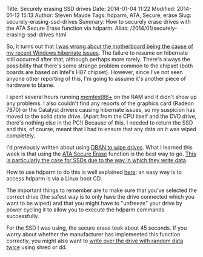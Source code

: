 Title: Securely erasing SSD drives
Date: 2014-01-04 11:22
Modified: 2014-01-12 15:13
Author: Steven Maude
Tags: hdparm, ATA, Secure, erase
Slug: securely-erasing-ssd-drives
Summary: How to securely erase drives with the ATA Secure Erase function via hdparm.
Alias: /2014/01/securely-erasing-ssd-drives.html

So, it turns out that [I was wrong about the motherboard being the cause
of my recent Windows hibernate
issues]({filename}../2013/things-ive-learned-from-building-and.md).
The failure to resume on hibernate still occurred after that, although
perhaps more rarely. There's always the possibility that there's some
strange problem common to the chipset (both boards are based on Intel's
H87 chipset). However, since I've not seen anyone other reporting of
this, I'm going to assume it's another piece of hardware to blame.

I spent several hours running [memtest86+](http://www.memtest.org/) on the
RAM and it didn't show up any problems. I also couldn't find any reports
of the graphics card (Radeon 7870) or the Catalyst drivers causing
hibernate issues, so my suspicion has moved to the solid state drive.
(Apart from the CPU itself and the DVD drive, there's nothing else in
the PC!) Because of this, I needed to return the SSD and this, of
course, meant that I had to ensure that any data on it was wiped
completely.

I'd previously written about using [DBAN to wipe
drives]({filename}../2013/dariks-boot-and-nuke-unrecognized.md).
What I learned this week is that using the [ATA Secure
Erase](https://en.wikipedia.org/wiki/Write_amplification#Secure_erase)
function is the best way to go. [This is particularly the case for SSDs
due to the way in which they write
data](https://en.wikipedia.org/wiki/Data_remanence#Data_on_solid-state_drives).

How to use hdparm to do this is well explained
[here](https://ata.wiki.kernel.org/index.php/ATA_Secure_Erase): an easy
way is to access hdparm is via a Linux boot CD.

The important things to
remember are to make sure that you've selected the correct drive (the
safest way is to only have the drive connected which you want to be
wiped) and that you might have to "unfreeze" your drive by power cycling
it to allow you to execute the hdparm commands successfully.

For the SSD
I was using, the secure erase took about 45 seconds. If you worry about
whether the manufacturer has implemented this function correctly, you
might also want to [write over the drive with random data
twice](http://security.stackexchange.com/questions/12503/can-wiped-ssd-data-be-recovered)
using shred or dd.
